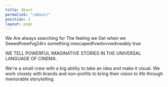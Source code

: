```yaml
---
title: About
permalink: "/about/"
position: 2
layout: page
---
```


We Are
always
searching
for The
feeling
we Get
when
we Seewdfvewfvg24rv
something
inescapedfvwdvvvwdvwably
true

WE TELL POWERFUL IMAGINATIVE STORIES
IN THE UNIVERSAL LANGUAGE OF CINEMA.

We're a small crew with a big ability to take an idea and make it visual. We work closely with brands and non-profits to bring their vision to life through memorable storytelling.  